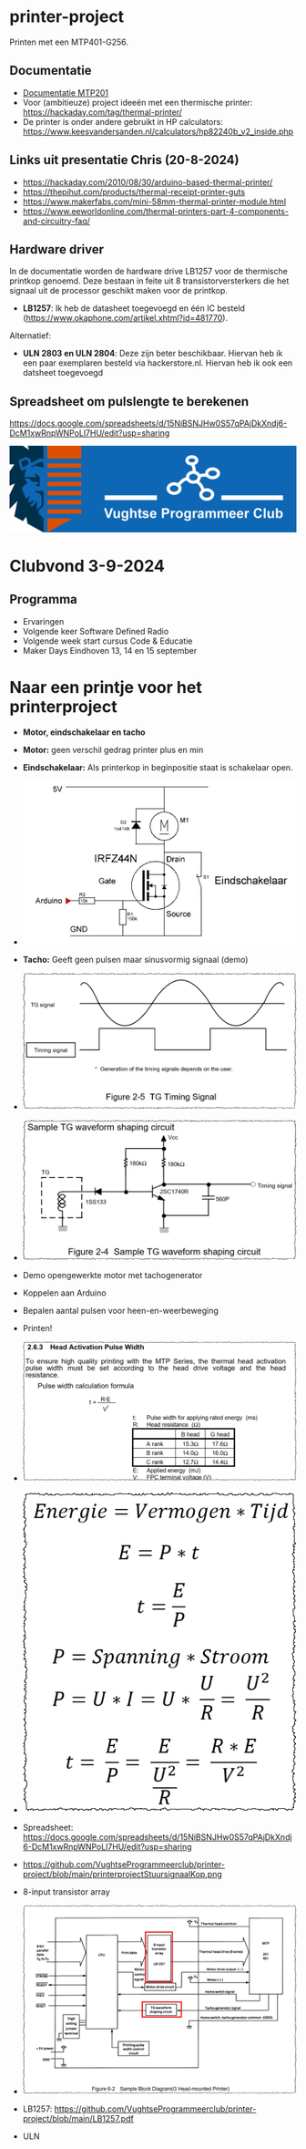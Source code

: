# printer-project
Printen met een MTP401-G256.

## Documentatie
* [Documentatie MTP201](MTP201.pdf)
* Voor (ambitieuze) project ideeën met een thermische printer: https://hackaday.com/tag/thermal-printer/
* De printer is onder andere gebruikt in HP calculators: https://www.keesvandersanden.nl/calculators/hp82240b_v2_inside.php

## Links uit presentatie Chris (20-8-2024)
* https://hackaday.com/2010/08/30/arduino-based-thermal-printer/
* https://thepihut.com/products/thermal-receipt-printer-guts
* https://www.makerfabs.com/mini-58mm-thermal-printer-module.html
* https://www.eeworldonline.com/thermal-printers-part-4-components-and-circuitry-faq/

## Hardware driver
In de documentatie worden de hardware drive LB1257 voor de thermische printkop genoemd. Deze bestaan in feite uit 8 transistorversterkers die het signaal uit de processor geschikt maken voor de printkop. 
- **LB1257**: Ik heb de datasheet toegevoegd en één IC besteld (https://www.okaphone.com/artikel.xhtml?id=481770).
  
Alternatief:
- **ULN 2803 en ULN 2804**: Deze zijn beter beschikbaar. Hiervan heb ik een paar exemplaren besteld via hackerstore.nl. Hiervan heb ik ook een datsheet toegevoegd

## Spreadsheet om pulslengte te berekenen
https://docs.google.com/spreadsheets/d/15NiBSNJHw0S57qPAjDkXndj6-DcM1xwRnpWNPoLl7HU/edit?usp=sharing

![logo vpc](https://github.com/VughtseProgrammeerclub/printer-project/blob/main/vughtse%20programmeer%20club%20-%20logo.png)
# Clubvond 3-9-2024
## Programma
* Ervaringen
* Volgende keer Software Defined Radio
* Volgende week start cursus Code & Educatie
* Maker Days Eindhoven 13, 14 en 15 september

# Naar een printje voor het printerproject
* **Motor, eindschakelaar en tacho**
* **Motor:** geen verschil gedrag printer plus en min
* **Eindschakelaar:** Als printerkop in beginpositie staat is schakelaar open.
* ![connector](https://github.com/VughtseProgrammeerclub/printer-project/blob/main/vpc%20-%20printerproject%20schema.JPG)

* **Tacho:** Geeft geen pulsen maar sinusvormig signaal (demo)
* ![tachosignaal](https://github.com/VughtseProgrammeerclub/printer-project/blob/main/printerprojectTachosignaal.jpg)
* ![tachosignaal omzetten](https://github.com/VughtseProgrammeerclub/printer-project/blob/main/printerprojectTachosignaalOmzetten.jpg)
* Demo opengewerkte motor met tachogenerator

* Koppelen aan Arduino
* Bepalen aantal pulsen voor heen-en-weerbeweging
  
* Printen!
* ![Formule pulslengte](https://github.com/VughtseProgrammeerclub/printer-project/blob/main/printerprojectFormule.png)
* ![Afleiding formule](https://github.com/VughtseProgrammeerclub/printer-project/blob/main/formules.png)
* Spreadsheet: https://docs.google.com/spreadsheets/d/15NiBSNJHw0S57qPAjDkXndj6-DcM1xwRnpWNPoLl7HU/edit?usp=sharing
* https://github.com/VughtseProgrammeerclub/printer-project/blob/main/printerprojectStuursignaalKop.png
* 8-input transistor array
* ![Besturing kop](https://github.com/VughtseProgrammeerclub/printer-project/blob/main/printerprojectStuursignaalKop.png)
* LB1257: https://github.com/VughtseProgrammeerclub/printer-project/blob/main/LB1257.pdf
* ULN

